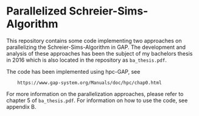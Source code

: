 # Parallelized Schreier-Sims-Algorithm #

This repository contains some code implementing two approaches on parallelizing the Schreier-Sims-Algorithm in GAP.
The development and analysis of these approaches has been the subject of my bachelors thesis in 2016 which is also
located in the repository as ```ba_thesis.pdf```.

The code has been implemented using hpc-GAP, see
```
    https://www.gap-system.org/Manuals/doc/hpc/chap0.html
```

For more information on the parallelization approaches, please refer to chapter 5 of ```ba_thesis.pdf```. 
For information on how to use the code, see appendix B.


